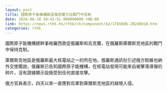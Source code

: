 ```yaml
---
layout: post
title: 國際原子能機構敦促俄烏雙方在戰鬥中克制
date: 2024-08-10 10:43:51.000000000 +08:00
link: https://news.rthk.hk/rthk/ch/component/k2/1765606-20240810.htm
categories: rthk
---
```


國際原子能機構總幹事格羅西敦促俄羅斯和烏克蘭，在俄羅斯庫爾斯克地區的戰鬥中保持克制。

庫爾斯克地區是俄羅斯最大核電站之一的所在地。俄羅斯通訊社引述俄方駐維也納外交使團說，俄羅斯已告知國際原子能機構，在核電站發現可能來自被擊落導彈的碎片，沒有證據顯示設施受到任何直接攻擊。

俄方官員表示，四天以來一直應對烏軍對庫爾斯克地區的越境入侵。
